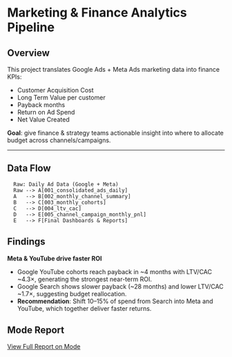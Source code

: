 # Marketing & Finance Analytics Pipeline

## Overview
This project translates Google Ads + Meta Ads marketing data into finance KPIs:
- Customer Acquisition Cost
- Long Term Value per customer
- Payback months
- Return on Ad Spend
- Net Value Created

**Goal**: give finance & strategy teams actionable insight into where to allocate budget across channels/campaigns.

---

## Data Flow
```mermaid
  Raw: Daily Ad Data (Google + Meta) 
  Raw --> A[001_consolidated_ads_daily]
  A   --> B[002_monthly_channel_summary]
  B   --> C[003_monthly_cohorts]
  C   --> D[004_ltv_cac]
  D   --> E[005_channel_campaign_monthly_pnl]
  E   --> F[Final Dashboards & Reports]
```  
## Findings
**Meta & YouTube drive faster ROI**
* Google YouTube cohorts reach payback in ~4 months with LTV/CAC ~4.3×, generating the strongest near-term ROI.
* Google Search shows slower payback (~28 months) and lower LTV/CAC ~1.7×, suggesting budget reallocation.
* **Recommendation**: Shift 10–15% of spend from Search into Meta and YouTube, which together deliver faster returns.

## Mode Report
[View Full Report on Mode](https://app.mode.com/castillo/reports/87a511823fba/runs/7e9dd33e3080)